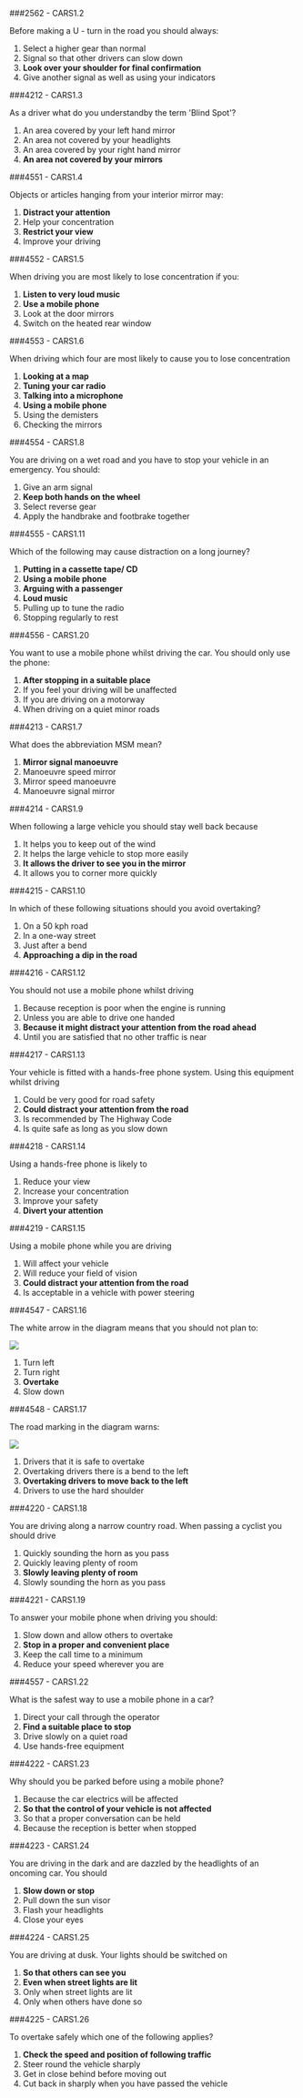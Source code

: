 ###2562 - CARS1.2

Before making a U - turn in the road you should always:

1. Select a higher gear than normal
2. Signal so that other drivers can slow down
3. **Look over your shoulder for final confirmation**
4. Give another signal as well as using your indicators

###4212 - CARS1.3

As a driver what do you understandby the term 'Blind Spot'?

1. An area covered by your left hand mirror
2. An area not covered by your headlights
3. An area covered by your right hand mirror
4. **An area not covered by your mirrors**

###4551 - CARS1.4

Objects or articles hanging from your interior mirror may:

1. **Distract your attention**
2. Help your concentration
3. **Restrict your view**
4. Improve your driving

###4552 - CARS1.5

When driving you are most likely to lose concentration if you:

1. **Listen to very loud music**
2. **Use a mobile phone**
3. Look at the door mirrors
4. Switch on the heated rear window

###4553 - CARS1.6

When driving which four are most likely to cause you to lose concentration

1. **Looking at a map**
2. **Tuning your car radio**
3. **Talking into a microphone**
4. **Using a mobile phone**
5. Using the demisters
6. Checking the mirrors

###4554 - CARS1.8

You are driving on a wet road and you have to stop your vehicle in an emergency. You should:

1. Give an arm signal
2. **Keep both hands on the wheel**
3. Select reverse gear
4. Apply the handbrake and footbrake together

###4555 - CARS1.11

Which of the following may cause distraction on a long journey?

1. **Putting in a cassette tape/ CD**
2. **Using a mobile phone**
3. **Arguing with a passenger**
4. **Loud music**
5. Pulling up to tune the radio
6. Stopping regularly to rest

###4556 - CARS1.20

You want to use a mobile phone whilst driving the car. You should only use the phone:

1. **After stopping in a suitable place**
2. If you feel your driving will be unaffected
3. If you are driving on a motorway
4. When driving on a quiet minor roads

###4213 - CARS1.7

What does the abbreviation MSM mean?

1. **Mirror signal manoeuvre**
2. Manoeuvre speed mirror
3. Mirror speed manoeuvre
4. Manoeuvre signal mirror

###4214 - CARS1.9

When following a large vehicle you should stay well back because

1. It helps you to keep out of the wind
2. It helps the large vehicle to stop more easily
3. **It allows the driver to see you in the mirror**
4. It allows you to corner more quickly

###4215 - CARS1.10

In which of these following situations should you avoid overtaking?

1. On a 50 kph road
2. In a one-way street
3. Just after a bend
4. **Approaching a dip in the road**

###4216 - CARS1.12

You should not use a mobile phone whilst driving

1. Because reception is poor when the engine is running
2. Unless you are able to drive one handed
3. **Because it might distract your attention from the road ahead**
4. Until you are satisfied that no other traffic is near

###4217 - CARS1.13

Your vehicle is fitted with a hands-free phone system. Using this equipment whilst driving

1. Could be very good for road safety
2. **Could distract your attention from the road**
3. Is recommended by The Highway Code
4. Is quite safe as long as you slow down

###4218 - CARS1.14

Using a hands-free phone is likely to

1. Reduce your view
2. Increase your concentration
3. Improve your safety
4. **Divert your attention**

###4219 - CARS1.15

Using a mobile phone while you are driving

1. Will affect your vehicle
2. Will reduce your field of vision
3. **Could distract your attention from the road**
4. Is acceptable in a vehicle with power steering


###4547 - CARS1.16

The white arrow in the diagram means that you should not plan to:

![](images/CARS_E-2287.png)

1. Turn left
2. Turn right
3. **Overtake**
4. Slow down


###4548 - CARS1.17

The road marking in the diagram warns:

![](images/CARS_E-2287.png)

1. Drivers that it is safe to overtake
2. Overtaking drivers there is a bend to the left
3. **Overtaking drivers to move back to the left**
4. Drivers to use the hard shoulder


###4220 - CARS1.18

You are driving along a narrow country road. When passing a cyclist you should drive

1. Quickly sounding the horn as you pass
2. Quickly leaving plenty of room
3. **Slowly leaving plenty of room**
4. Slowly sounding the horn as you pass

###4221 - CARS1.19

To answer your mobile phone when driving you should:

1. Slow down and allow others to overtake
2. **Stop in a proper and convenient place**
3. Keep the call time to a minimum
4. Reduce your speed wherever you are

###4557 - CARS1.22

What is the safest way to use a mobile phone in a car?

1. Direct your call through the operator
2. **Find a suitable place to stop**
3. Drive slowly on a quiet road
4. Use hands-free equipment

###4222 - CARS1.23

Why should you be parked before using a mobile phone?

1. Because the car electrics will be affected
2. **So that the control of your vehicle is not affected**
3. So that a proper conversation can be held
4. Because the reception is better when stopped

###4223 - CARS1.24

You are driving in the dark and are dazzled by the headlights of an oncoming car. You should

1. **Slow down or stop**
2. Pull down the sun visor
3. Flash your headlights
4. Close your eyes

###4224 - CARS1.25

You are driving at dusk. Your lights should be switched on

1. **So that others can see you**
2. **Even when street lights are lit**
3. Only when street lights are lit
4. Only when others have done so

###4225 - CARS1.26

To overtake safely which one of the following applies?

1. **Check the speed and position of following traffic**
2. Steer round the vehicle sharply
3. Get in close behind before moving out
4. Cut back in sharply when you have passed the vehicle
